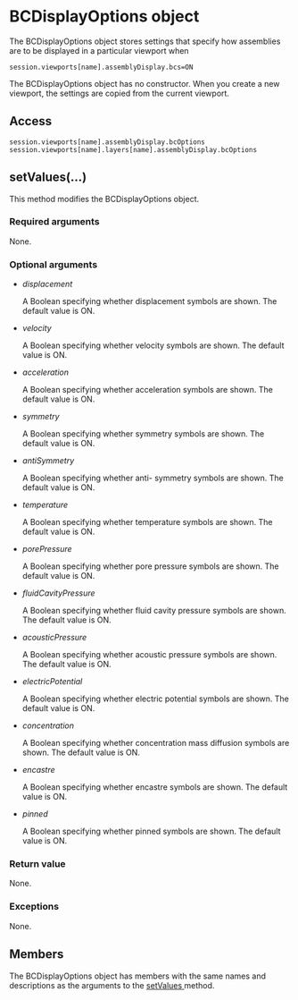 # BCDisplayOptions object

The BCDisplayOptions object stores settings that specify how assemblies are to be displayed in a particular viewport when

```
session.viewports[name].assemblyDisplay.bcs=ON
```

The BCDisplayOptions object has no constructor. When you create a new viewport, the settings are copied from the current viewport.

## Access

```
session.viewports[name].assemblyDisplay.bcOptions
session.viewports[name].layers[name].assemblyDisplay.bcOptions
```

## setValues(...)



This method modifies the BCDisplayOptions object.



### Required arguments

None.

### Optional arguments

- *displacement*

  A Boolean specifying whether displacement symbols are shown. The default value is ON.

- *velocity*

  A Boolean specifying whether velocity symbols are shown. The default value is ON.

- *acceleration*

  A Boolean specifying whether acceleration symbols are shown. The default value is ON.

- *symmetry*

  A Boolean specifying whether symmetry symbols are shown. The default value is ON.

- *antiSymmetry*

  A Boolean specifying whether anti- symmetry symbols are shown. The default value is ON.

- *temperature*

  A Boolean specifying whether temperature symbols are shown. The default value is ON.

- *porePressure*

  A Boolean specifying whether pore pressure symbols are shown. The default value is ON.

- *fluidCavityPressure*

  A Boolean specifying whether fluid cavity pressure symbols are shown. The default value is ON.

- *acousticPressure*

  A Boolean specifying whether acoustic pressure symbols are shown. The default value is ON.

- *electricPotential*

  A Boolean specifying whether electric potential symbols are shown. The default value is ON.

- *concentration*

  A Boolean specifying whether concentration mass diffusion symbols are shown. The default value is ON.

- *encastre*

  A Boolean specifying whether encastre symbols are shown. The default value is ON.

- *pinned*

  A Boolean specifying whether pinned symbols are shown. The default value is ON.

### Return value

None.

### Exceptions

None.



## Members

The BCDisplayOptions object has members with the same names and descriptions as the arguments to the [setValues ](https://help.3ds.com/2022/english/DSSIMULIA_Established/SIMACAEKERRefMap/simaker-c-bcdisplayoptionspyc.htm?ContextScope=all#simaker-bcdisplayoptionssetvaluespyc)method.